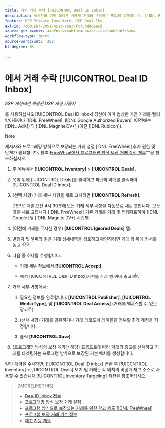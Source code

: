 ```yaml
---
title: 에서 거래 수락 [!UICONTROL Deal ID Inbox]
description: 게시자와 이미 협상한 비공개 거래를 수락하는 방법을 알아봅니다. [!DNL FreeWheel], [!DNL Google Authorized Buyers] (이전에는 [!DNL AdX]), and [!DNL Magnite DV+] (이전 [!DNL Rubicon]) Deal ID Inbox 사용.
feature: DSP Private Inventory, DSP Deal IDs
exl-id: 7c681ab7-3051-451d-ab83-fc75bdd6eaad
source-git-commit: 443f8907644bf3e480626e14713e8abb9bfca284
workflow-type: tm+mt
source-wordcount: '302'
ht-degree: 0%

---
```


# 에서 거래 수락 [!UICONTROL Deal ID Inbox]

*SSP 계정에만 매핑된 DSP 계정 사용자*

를 사용하십시오 [!UICONTROL Deal ID inbox] 당신이 이미 협상한 개인 거래를 빨리 받아들이다 [!DNL FreeWheel], [!DNL Google Authorized Buyers] (이전에는 [!DNL AdX]) 및 [!DNL Magnite DV+] (이전 [!DNL Rubicon]).

>[!NOTE]
>
>게시자와 프로그래밍 방식으로 보장되는 거래 설정 [!DNL FreeWheel] 추가 권한 및 단계가 필요합니다. 참조:[FreeWheel에서 프로그래밍 방식 보장 거래 설정 개요](freewheel-overview.md)&quot;&quot;을 참조하십시오.

1. 주 메뉴에서 **[!UICONTROL Inventory]** > **[!UICONTROL Deals].**

1. 목록 위에 [!UICONTROL Deals]를 클릭하고 파란색 막대를 클릭하여 [!UICONTROL Deal ID inbox].

1. (선택 사항) 거래 세부 사항을 새로 고치려면 **[!UICONTROL Refresh]**.

   DSP은 매일 오전 4시 30분에 모든 거래 세부 사항을 자동으로 새로 고칩니다. 모든 것을 새로 고칩니다 [!DNL FreeWheel] 기존 거래를 거래 및 업데이트하여 [!DNL Google] 및 [!DNL Magnite DV+] 시간별.

1. (이전에 거래를 무시한 경우) **[!UICONTROL Ignored Deals]** 탭.

1. 발행자 및 날짜와 같은 거래 상세내역을 검토하고 확인하려면 거래 행 위에 커서를 놓고 ![검토](/help/dsp/assets/review.png).

1. 다음 중 하나를 수행합니다.

   * 거래 세부 정보에서 **[!UICONTROL Accept]**.

   * 에서 [!UICONTROL Deal ID inbox]커서를 거래 행 위에 놓고 ![수락](/help/dsp/assets/accept.png).

1. 거래 세부 사항에서:
   1. 필요한 정보를 완료합니다. **[!UICONTROL Publisher]**, **[!UICONTROL Media Type]**, 및 **[!UICONTROL Deal Access]** (거래에 액세스할 수 있는 광고주)
   1. (선택 사항) 거래를 공유하거나 거래 레코드에 레이블을 첨부할 추가 계정을 지정합니다.

   1. 클릭 **[!UICONTROL Save]**.

1. (프로그래밍 방식의 보장 계약만 해당) 프롬프트에 따라 거래의 광고를 선택하고 거래를 타겟팅하는 프로그램 방식으로 보장된 기본 배치를 생성합니다.

일단 계약을 수락하면, [!UICONTROL Deal ID inbox] 변환 후 [!UICONTROL Inventory] > [!UICONTROL Deals] 보기 및 거래는 각 배치의 비공개 재고 소스로 사용할 수 있습니다 [!UICONTROL Inventory Targeting] 섹션을 참조하십시오.

>[!MORELIKETHIS]
>
>* [Deal ID Inbox 정보](deal-id-inbox-about.md)
>* [프로그래밍 방식 보장 거래 설정](programmatic-guaranteed-set-up.md)
>* [프로그램 방식으로 보장되는 거래를 위한 광고 제출 [!DNL FreeWheel]](freewheel-submit.md)
>* [프로그램 보장 거래 기본 정보](programmatic-guaranteed-about.md)
>* [재고 기능 개요](inventory-overview.md)

